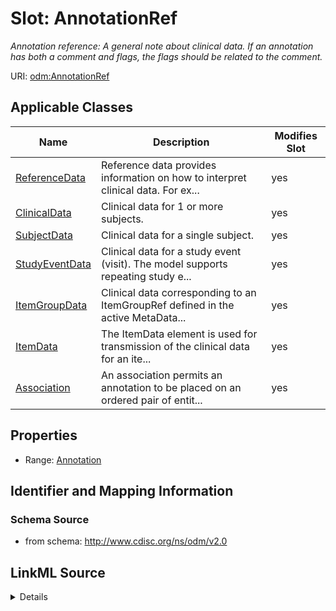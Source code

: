 # Slot: AnnotationRef


_Annotation reference: A general note about clinical data. If an annotation has both a comment and flags, the flags should be related to the comment._



URI: [odm:AnnotationRef](http://www.cdisc.org/ns/odm/v2.0/AnnotationRef)



<!-- no inheritance hierarchy -->




## Applicable Classes

| Name | Description | Modifies Slot |
| --- | --- | --- |
[ReferenceData](ReferenceData.md) | Reference data provides information on how to interpret clinical data. For ex... |  yes  |
[ClinicalData](ClinicalData.md) | Clinical data for 1 or more subjects. |  yes  |
[SubjectData](SubjectData.md) | Clinical data for a single subject. |  yes  |
[StudyEventData](StudyEventData.md) | Clinical data for a study event (visit). The model supports repeating study e... |  yes  |
[ItemGroupData](ItemGroupData.md) | Clinical data corresponding to an ItemGroupRef defined in the active MetaData... |  yes  |
[ItemData](ItemData.md) | The ItemData element is used for transmission of the clinical data for an ite... |  yes  |
[Association](Association.md) | An association permits an annotation to be placed on an ordered pair of entit... |  yes  |







## Properties

* Range: [Annotation](Annotation.md)





## Identifier and Mapping Information







### Schema Source


* from schema: http://www.cdisc.org/ns/odm/v2.0




## LinkML Source

<details>
```yaml
name: AnnotationRef
description: 'Annotation reference: A general note about clinical data. If an annotation
  has both a comment and flags, the flags should be related to the comment.'
from_schema: http://www.cdisc.org/ns/odm/v2.0
rank: 1000
identifier: false
alias: AnnotationRef
domain_of:
- ReferenceData
- ClinicalData
- SubjectData
- StudyEventData
- ItemGroupData
- ItemData
- Association
range: Annotation

```
</details>